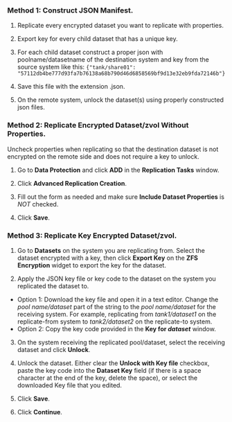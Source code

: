 ---
---

### Method 1: Construct JSON Manifest.
1. Replicate every encrypted dataset you want to replicate with properties. 

2. Export key for every child dataset that has a unique key. 

3. For each child dataset construct a proper json with poolname/datasetname of the destination system and key from the source system like this: 
   `{"tank/share01": "57112db4be777d93fa7b76138a68b790d46d6858569bf9d13e32eb9fda72146b"}`

5. Save this file with the extension <file>.json<file>. 

6. On the remote system, unlock the dataset(s) using properly constructed <file>json<file> files.

### Method 2: Replicate Encrypted Dataset/zvol Without Properties.
Uncheck properties when replicating so that the destination dataset is not encrypted on the remote side and does not require a key to unlock.
1. Go to **Data Protection** and click **ADD** in the **Replication Tasks** window.

2. Click **Advanced Replication Creation**.

3. Fill out the form as needed and make sure **Include Dataset Properties** is *NOT* checked.

4. Click **Save**.

### Method 3: Replicate Key Encrypted Dataset/zvol.

1. Go to **Datasets** on the system you are replicating from. 
   Select the dataset encrypted with a key, then click **Export Key** on the **ZFS Encryption** widget to export the key for the dataset.

2. Apply the JSON key file or key code to the dataset on the system you replicated the dataset to. 
* Option 1: Download the key file and open it in a text editor. Change the *pool name/dataset* part of the string to the *pool name/dataset* for the receiving system. For example, replicating from *tank1/dataset1* on the replicate-from system to *tank2/dataset2* on the replicate-to system. 
* Option 2: Copy the key code provided in the **Key for *dataset*** window.

3. On the system receiving the replicated pool/dataset, select the receiving dataset and click **Unlock**. 

4. Unlock the dataset. 
   Either clear the **Unlock with Key file** checkbox, paste the key code into the **Dataset Key** field (if there is a space character at the end of the key, delete the space), or select the downloaded Key file that you edited.

5. Click **Save**.

5. Click **Continue**.

